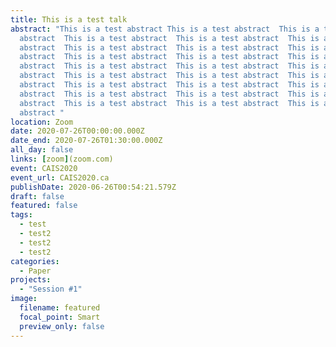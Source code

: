 ```yaml
---
title: This is a test talk
abstract: "This is a test abstract This is a test abstract  This is a test
  abstract  This is a test abstract  This is a test abstract  This is a test
  abstract  This is a test abstract  This is a test abstract  This is a test
  abstract  This is a test abstract  This is a test abstract  This is a test
  abstract  This is a test abstract  This is a test abstract  This is a test
  abstract  This is a test abstract  This is a test abstract  This is a test
  abstract  This is a test abstract  This is a test abstract  This is a test
  abstract  This is a test abstract  This is a test abstract  This is a test
  abstract  This is a test abstract  This is a test abstract  This is a test
  abstract "
location: Zoom
date: 2020-07-26T00:00:00.000Z
date_end: 2020-07-26T01:30:00.000Z
all_day: false
links: [zoom](zoom.com)
event: CAIS2020
event_url: CAIS2020.ca
publishDate: 2020-06-26T00:54:21.579Z
draft: false
featured: false
tags:
  - test
  - test2
  - test2
  - test2
categories:
  - Paper
projects:
  - "Session #1"
image:
  filename: featured
  focal_point: Smart
  preview_only: false
---
```

